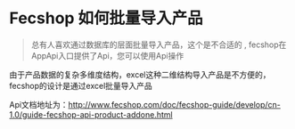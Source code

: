 Fecshop 如何批量导入产品
=======================

> 总有人喜欢通过数据库的层面批量导入产品，这个是不合适的
, fecshop在AppApi入口提供了Api，您可以使用Api操作


由于产品数据的复杂多维度结构，excel这种二维结构导入产品是不方便的，
fecshop的设计是通过excel批量导入产品


Api文档地址为：http://www.fecshop.com/doc/fecshop-guide/develop/cn-1.0/guide-fecshop-api-product-addone.html




